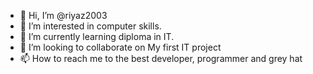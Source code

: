 - 👋 Hi, I’m @riyaz2003
- 👀 I’m interested in computer skills.
- 🌱 I’m currently learning diploma in IT. 
- 💞️ I’m looking to collaborate on My first IT project
- 📫 How to reach me to the best developer, programmer and grey hat 

<!---
riyaz2003/riyaz2003 is a ✨ special ✨ repository because its `README.md` (this file) appears on your GitHub profile.
You can click the Preview link to take a look at your changes.
--->
